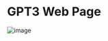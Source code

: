 # GPT3 Web Page
![image]('https://github.com/Luccaasss/gpt3-page/blob/master/src/assets/project.png')
